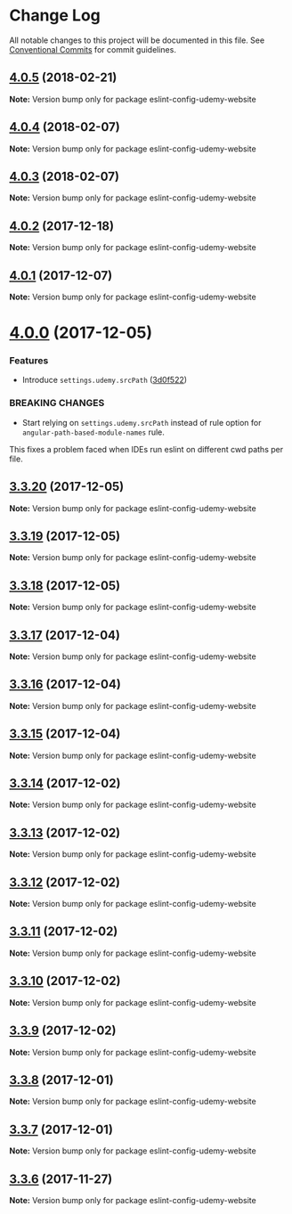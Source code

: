 # Change Log

All notable changes to this project will be documented in this file.
See [Conventional Commits](https://conventionalcommits.org) for commit guidelines.

<a name="4.0.5"></a>
## [4.0.5](https://github.com/udemy/js-tooling/compare/eslint-config-udemy-website@4.0.4...eslint-config-udemy-website@4.0.5) (2018-02-21)




**Note:** Version bump only for package eslint-config-udemy-website

<a name="4.0.4"></a>
## [4.0.4](https://github.com/udemy/js-tooling/compare/eslint-config-udemy-website@4.0.3...eslint-config-udemy-website@4.0.4) (2018-02-07)




**Note:** Version bump only for package eslint-config-udemy-website

<a name="4.0.3"></a>
## [4.0.3](https://github.com/udemy/js-tooling/compare/eslint-config-udemy-website@4.0.1...eslint-config-udemy-website@4.0.3) (2018-02-07)




**Note:** Version bump only for package eslint-config-udemy-website

<a name="4.0.2"></a>
## [4.0.2](https://github.com/udemy/js-tooling/compare/eslint-config-udemy-website@4.0.1...eslint-config-udemy-website@4.0.2) (2017-12-18)




**Note:** Version bump only for package eslint-config-udemy-website

<a name="4.0.1"></a>
## [4.0.1](https://github.com/udemy/js-tooling/compare/eslint-config-udemy-website@4.0.0...eslint-config-udemy-website@4.0.1) (2017-12-07)




**Note:** Version bump only for package eslint-config-udemy-website

<a name="4.0.0"></a>
# [4.0.0](https://github.com/udemy/js-tooling/compare/eslint-config-udemy-website@3.3.20...eslint-config-udemy-website@4.0.0) (2017-12-05)


### Features

* Introduce `settings.udemy.srcPath` ([3d0f522](https://github.com/udemy/js-tooling/commit/3d0f522))


### BREAKING CHANGES

* Start relying on `settings.udemy.srcPath` instead of rule option for `angular-path-based-module-names` rule.

This fixes a problem faced when IDEs run eslint on different cwd paths per file.




<a name="3.3.20"></a>
## [3.3.20](https://github.com/udemy/js-tooling/compare/eslint-config-udemy-website@3.3.19...eslint-config-udemy-website@3.3.20) (2017-12-05)




**Note:** Version bump only for package eslint-config-udemy-website

<a name="3.3.19"></a>
## [3.3.19](https://github.com/udemy/js-tooling/compare/eslint-config-udemy-website@3.3.18...eslint-config-udemy-website@3.3.19) (2017-12-05)




**Note:** Version bump only for package eslint-config-udemy-website

<a name="3.3.18"></a>
## [3.3.18](https://github.com/udemy/js-tooling/compare/eslint-config-udemy-website@3.3.16...eslint-config-udemy-website@3.3.18) (2017-12-05)




**Note:** Version bump only for package eslint-config-udemy-website

<a name="3.3.17"></a>
## [3.3.17](https://github.com/udemy/js-tooling/compare/eslint-config-udemy-website@3.3.16...eslint-config-udemy-website@3.3.17) (2017-12-04)




**Note:** Version bump only for package eslint-config-udemy-website

<a name="3.3.16"></a>
## [3.3.16](https://github.com/udemy/js-tooling/compare/eslint-config-udemy-website@3.3.15...eslint-config-udemy-website@3.3.16) (2017-12-04)




**Note:** Version bump only for package eslint-config-udemy-website

<a name="3.3.15"></a>
## [3.3.15](https://github.com/udemy/js-tooling/compare/eslint-config-udemy-website@3.3.14...eslint-config-udemy-website@3.3.15) (2017-12-04)




**Note:** Version bump only for package eslint-config-udemy-website

<a name="3.3.14"></a>
## [3.3.14](https://github.com/udemy/js-tooling/compare/eslint-config-udemy-website@3.3.13...eslint-config-udemy-website@3.3.14) (2017-12-02)




**Note:** Version bump only for package eslint-config-udemy-website

<a name="3.3.13"></a>
## [3.3.13](https://github.com/udemy/js-tooling/compare/eslint-config-udemy-website@3.3.12...eslint-config-udemy-website@3.3.13) (2017-12-02)




**Note:** Version bump only for package eslint-config-udemy-website

<a name="3.3.12"></a>
## [3.3.12](https://github.com/udemy/js-tooling/compare/eslint-config-udemy-website@3.3.11...eslint-config-udemy-website@3.3.12) (2017-12-02)




**Note:** Version bump only for package eslint-config-udemy-website

<a name="3.3.11"></a>
## [3.3.11](https://github.com/udemy/js-tooling/compare/eslint-config-udemy-website@3.3.10...eslint-config-udemy-website@3.3.11) (2017-12-02)




**Note:** Version bump only for package eslint-config-udemy-website

<a name="3.3.10"></a>
## [3.3.10](https://github.com/udemy/js-tooling/compare/eslint-config-udemy-website@3.3.9...eslint-config-udemy-website@3.3.10) (2017-12-02)




**Note:** Version bump only for package eslint-config-udemy-website

<a name="3.3.9"></a>
## [3.3.9](https://github.com/udemy/js-tooling/compare/eslint-config-udemy-website@3.3.8...eslint-config-udemy-website@3.3.9) (2017-12-02)




**Note:** Version bump only for package eslint-config-udemy-website

<a name="3.3.8"></a>
## [3.3.8](https://github.com/udemy/js-tooling/compare/eslint-config-udemy-website@3.3.7...eslint-config-udemy-website@3.3.8) (2017-12-01)




**Note:** Version bump only for package eslint-config-udemy-website

<a name="3.3.7"></a>
## [3.3.7](https://github.com/udemy/js-tooling/compare/eslint-config-udemy-website@3.3.6...eslint-config-udemy-website@3.3.7) (2017-12-01)




**Note:** Version bump only for package eslint-config-udemy-website

<a name="3.3.6"></a>
## [3.3.6](https://github.com/udemy/js-tooling/compare/eslint-config-udemy-website@3.3.5...eslint-config-udemy-website@3.3.6) (2017-11-27)




**Note:** Version bump only for package eslint-config-udemy-website
